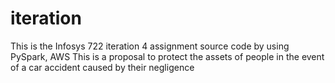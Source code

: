# iteration
This is the Infosys 722 iteration 4 assignment source code by using PySpark, AWS
This is a proposal to protect the assets of people in the event of a car accident caused by their negligence
